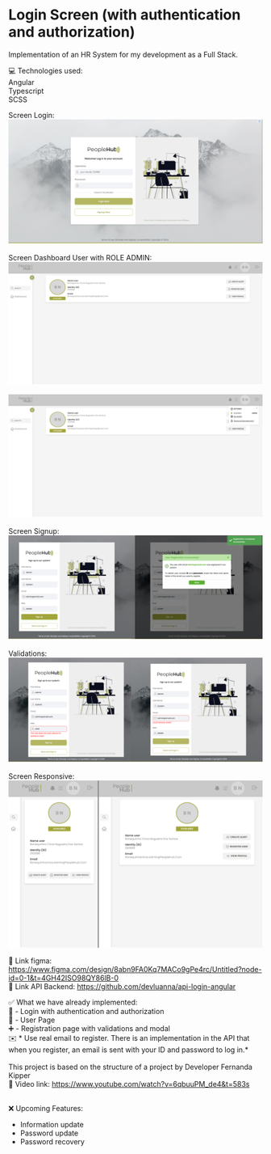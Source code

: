 # Login Screen (with authentication and authorization)

Implementation of an HR System for my development as a Full Stack.

💻 Technologies used:<br />
Angular
<br />
Typescript
<br />
SCSS
<br />

Screen Login:<br/>
![alt text](others/screen-login.png)
<br /><br />
Screen Dashboard User with ROLE ADMIN:<br/>
![alt text](others/screen-user.png)
<br /><br />
![alt text](others/screen-user-submenuopen.png)
<br /><br />
Screen Signup: <br/>
![alt text](others/screen-signup.png)
<br /><br />
Validations:<br />
![alt text](others/screen-validators.png)
<br /><br />
Screen Responsive:<br/>
![alt text](others/screen-responsive.png)
</br>

🔗 Link figma: https://www.figma.com/design/8abn9FA0Kq7MACo9gPe4rc/Untitled?node-id=0-1&t=4GH42ISO98QY86lB-0
</br>
🔗  Link API Backend: https://github.com/devluanna/api-login-angular

✅ What we have already implemented:
<br />
👥 - Login with authentication and authorization
<br />
👤 - User Page
<br />
➕ - Registration page with validations and modal
<br />
✉️ * Use real email to register. There is an implementation in the API that when you register, an email is sent with your ID and password to log in.*
<br /><br />
This project is based on the structure of a project by Developer Fernanda Kipper
<br />
🔗 Video link: https://www.youtube.com/watch?v=6qbuuPM_de4&t=583s
<br />
<br />

❌ Upcoming Features:
<br />
- Information update
- Password update
- Password recovery

